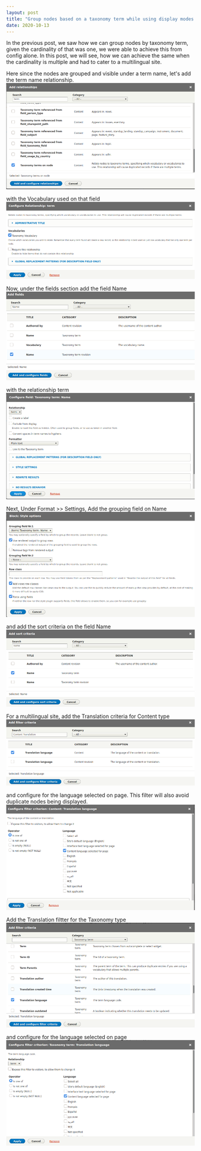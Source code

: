 ```yaml
---
layout: post
title: "Group nodes based on a taxonomy term while using display modes in views Part-2"
date: 2020-10-13
---
```

In the previous post, we saw how we can group nodes by taxonomy term, given the cardinality of that was one, we were able to achieve this from config alone. In this post, we will see, how we can achieve the same when the cardinality is multiple and had to cater to a multilingual site.

Here since the nodes are grouped and visible under a term name, let's add the term name relationship.
![term-relationship](/blog-13-oct/[blog-13-oct]1.png)


with the Vocabulary used on that field
![term-vocabulary](/blog-13-oct/[blog-13-oct]2.png)

Now, under the fields section add the field Name
![name-field](/blog-13-oct/[blog-13-oct]3.png)

with the relationship term
![name-term-relation](/blog-13-oct/[blog-13-oct]4.png)

Next, Under Format >> Settings, Add the grouping field on Name
![group-field](/blog-13-oct/[blog-13-oct]5.png)

and add the sort criteria on the field Name
![sort-field](/blog-13-oct/[blog-13-oct]6.png)

For a multilingual site, add the Translation criteria for Content type
![content](/blog-13-oct/[blog-13-oct]10.png)

and configure for the language selected on page. This filter will also avoid duplicate nodes being displayed.
![content-lang](/blog-13-oct/[blog-13-oct]11.png)

Add the Translation filtter for the Taxonomy type
![taxonomy](/blog-13-oct/[blog-13-oct]12.png)

and configure for the language selected on page
![taxonomy-lang](/blog-13-oct/[blog-13-oct]13.png)




